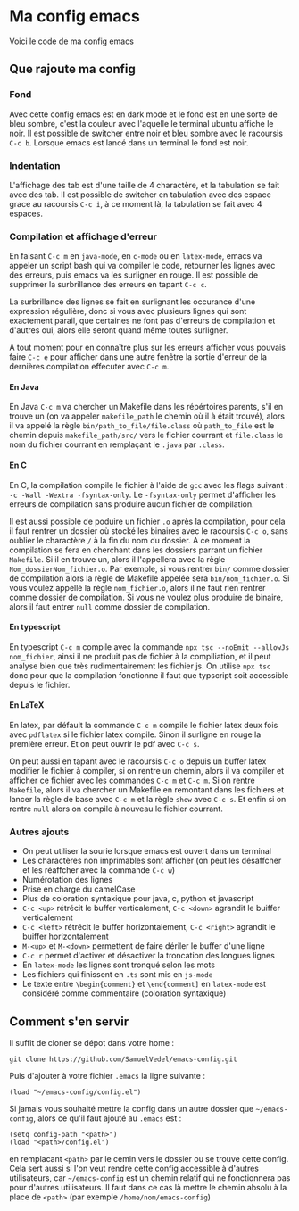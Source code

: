 # Ma config emacs

Voici le code de ma config emacs

## Que rajoute ma config

### Fond
Avec cette config emacs est en dark mode et le fond est en une sorte de bleu sombre,
c'est la couleur avec l'aquelle le terminal ubuntu affiche le noir.
Il est possible de switcher entre noir et bleu sombre avec le racoursis
`C-c b`. Lorsque emacs est lancé dans un terminal le fond est noir.

### Indentation
L'affichage des tab est d'une taille de 4 charactère, et la tabulation se fait avec des tab.
Il est possible de switcher en tabulation avec des espace grace au racoursis `C-c i`, à ce moment
là, la tabulation se fait avec 4 espaces.

### Compilation et affichage d'erreur
En faisant `C-c m` en `java-mode`, en `c-mode` ou en `latex-mode`, emacs va appeler un script bash qui va compiler le code, retourner les lignes avec des erreurs, puis emacs va les surligner en rouge. Il est possible de supprimer la surbrillance des erreurs en tapant `C-c c`.

La surbrillance des lignes se fait en surlignant les occurance d'une expression régulière, donc si vous avec plusieurs lignes qui sont exactement parail, que certaines ne font pas d'erreurs de compilation et d'autres oui, alors elle seront quand même toutes surligner.

A tout moment pour en connaître plus sur les erreurs afficher vous pouvais faire `C-c e` pour afficher dans une autre fenêtre la sortie d'erreur de la dernières compilation effecuter avec `C-c m`.

#### En Java
<!--
En java, la compilation se fait trouvant un dossier nomé `src` dans le chemin du fichier, puis le compile dans un dossier nommé `bin`, la compilation se fait avec l'encodage iso-8859. Si la commande de compilation ne vous plait pas, vous pouvez facilement la changer en modifiant le fichier `get_err_java.sh`.
-->
En Java `C-c m` va chercher un Makefile dans les répértoires parents, s'il en trouve un (on va appeler `makefile_path` le chemin où il à était trouvé), alors il va appelé la règle `bin/path_to_file/file.class` où `path_to_file` est le chemin depuis `makefile_path/src/` vers le fichier courrant et `file.class` le nom du fichier courrant en remplaçant le `.java` par `.class`.

#### En C
En C, la compilation compile le fichier à l'aide de `gcc` avec les flags suivant : `-c -Wall -Wextra -fsyntax-only`. Le `-fsyntax-only` permet d'afficher les erreurs de compilation sans produire aucun fichier de compilation.

Il est aussi possible de poduire un fichier `.o` après la compilation, pour cela il faut rentrer un dossier où stocké les binaires avec le racoursis `C-c o`, sans oublier le charactère `/` à la fin du nom du dossier.
A ce moment la compilation se fera en cherchant dans les dossiers parrant un fichier `Makefile`. Si il en trouve un, alors il l'appellera avec la règle `Nom_dossierNom_fichier.o`.
Par exemple, si vous rentrer `bin/` comme dossier de compilation alors la règle de Makefile appelée sera `bin/nom_fichier.o`. Si vous voulez appellé la règle `nom_fichier.o`,
alors il ne faut rien rentrer comme dossier de compilation. Si vous ne voulez plus produire de binaire, alors il faut entrer `null` comme dossier de compilation.

#### En typescript
En typescript `C-c m` compile avec la commande `npx tsc --noEmit --allowJs nom_fichier`, ainsi il ne produit pas de fichier à la compiliation, et il peut analyse bien que très rudimentairement les fichier js.
On utilise `npx tsc` donc pour que la compilation fonctionne il faut que typscript soit accessible depuis le fichier.

#### En LaTeX
En latex, par défault la commande `C-c m` compile le fichier latex deux fois avec `pdflatex` si le fichier latex compile. Sinon il surligne en rouge la première erreur. Et on peut ouvrir le pdf avec `C-c s`.

On peut aussi en tapant avec le racoursis `C-c o` depuis un buffer latex modifier le fichier à compiler, si on rentre un chemin, alors il va compiler et afficher ce fichier avec les commandes `C-c m` et `C-c m`.
Si on rentre `Makefile`, alors il va chercher un Makefile en remontant dans les fichiers et lancer la règle de base avec `C-c m` et la règle `show` avec `C-c s`.
Et enfin si on rentre `null` alors on compile à nouveau le fichier courrant.

### Autres ajouts
 - On peut utiliser la sourie lorsque emacs est ouvert dans un terminal
 - Les charactères non imprimables sont afficher (on peut les désaffcher et les réaffcher avec la commande `C-c w`)
 - Numérotation des lignes
 - Prise en charge du camelCase
 - Plus de coloration syntaxique pour java, c, python et javascript
 - `C-c <up>` rétrécit le buffer verticalement, `C-c <down>` agrandit le buiffer verticalement
 - `C-c <left>` rétrécit le buffer horizontalement, `C-c <right>` agrandit le buiffer horizontalement
 - `M-<up>` et `M-<down>` permettent de faire dériler le buffer d'une ligne
 - `C-c r` permet d'activer et désactiver la troncation des longues lignes
 - En `latex-mode` les lignes sont tronqué selon les mots
 - Les fichiers qui finissent en `.ts` sont mis en `js-mode`
 - Le texte entre `\begin{comment}` et `\end{comment]` en `latex-mode` est considéré comme commentaire (coloration syntaxique)

## Comment s'en servir
Il suffit de cloner se dépot dans votre home :
```
git clone https://github.com/SamuelVedel/emacs-config.git
```
Puis d'ajouter à votre fichier `.emacs` la ligne suivante :
```emacs-lisp
(load "~/emacs-config/config.el")
```

Si jamais vous souhaité mettre la config dans un autre dossier que `~/emacs-config`, alors ce qu'il faut ajouté au `.emacs` est :
```emacs-lisp
(setq config-path "<path>")
(load "<path>/config.el")
```
en remplacant `<path>` par le cemin vers le dossier ou se trouve cette config.  
Cela sert aussi si l'on veut rendre cette config accessible à d'autres utilisateurs, car `~/emacs-config` est un chemin
relatif qui ne fonctionnera pas pour d'autres utilisateurs. Il faut dans ce cas là mettre le chemin absolu à la place de `<path>` (par exemple `/home/nom/emacs-config`)
